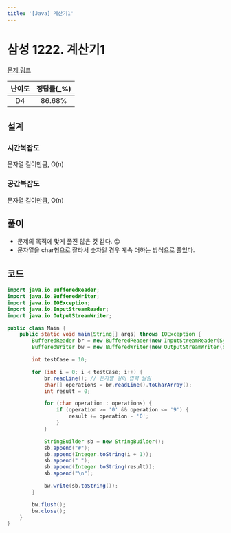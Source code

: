 ```yaml
---
title: '[Java] 계산기1'
---
```


# 삼성 1222. 계산기1

[문제 링크](https://swexpertacademy.com/main/code/problem/problemDetail.do?contestProbId=AV14mbSaAEwCFAYD&categoryId=AV14mbSaAEwCFAYD&categoryType=CODE&&&)

| 난이도 | 정답률(\_%) |
| :----: | :---------: |
| D4 | 86.68% |

## 설계
### 시간복잡도
문자열 길이만큼, O(n)
### 공간복잡도
문자열 길이만큼, O(n)
## 풀이
- 문제의 목적에 맞게 풀진 않은 것 같다. 😌
- 문자열을 char형으로 잘라서 숫자일 경우 계속 더하는 방식으로 풀었다. 

## 코드

```java
import java.io.BufferedReader;
import java.io.BufferedWriter;
import java.io.IOException;
import java.io.InputStreamReader;
import java.io.OutputStreamWriter;

public class Main {
    public static void main(String[] args) throws IOException {
        BufferedReader br = new BufferedReader(new InputStreamReader(System.in));
        BufferedWriter bw = new BufferedWriter(new OutputStreamWriter(System.out));

        int testCase = 10;

        for (int i = 0; i < testCase; i++) {
            br.readLine(); // 문자열 길이 입력 날림
            char[] operations = br.readLine().toCharArray();
            int result = 0;

            for (char operation : operations) {
                if (operation >= '0' && operation <= '9') {
                    result += operation - '0';
                }
            }

            StringBuilder sb = new StringBuilder();
            sb.append("#");
            sb.append(Integer.toString(i + 1));
            sb.append(" ");
            sb.append(Integer.toString(result));
            sb.append("\n");

            bw.write(sb.toString());
        }

        bw.flush();
        bw.close();
    }
}
```